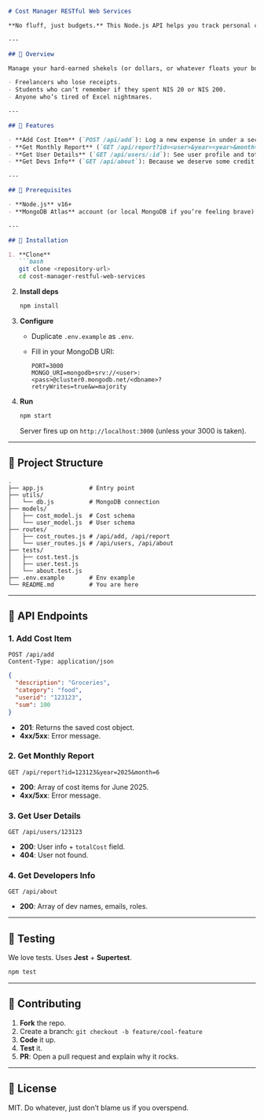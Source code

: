 ````markdown
# Cost Manager RESTful Web Services

**No fluff, just budgets.** This Node.js API helps you track personal costs like a hawk (minus the eye-patch).

---

## 📝 Overview

Manage your hard-earned shekels (or dollars, or whatever floats your boat) with simple CRUD endpoints. Perfect for:

- Freelancers who lose receipts.
- Students who can’t remember if they spent NIS 20 or NIS 200.
- Anyone who’s tired of Excel nightmares.

---

## 🚀 Features

- **Add Cost Item** (`POST /api/add`): Log a new expense in under a second.
- **Get Monthly Report** (`GET /api/report?id=<user>&year=<year>&month=<month>`): Pull up all costs for a given month.
- **Get User Details** (`GET /api/users/:id`): See user profile and total spending.
- **Get Devs Info** (`GET /api/about`): Because we deserve some credit.

---

## 💎 Prerequisites

- **Node.js** v16+
- **MongoDB Atlas** account (or local MongoDB if you’re feeling brave)

---

## 🔧 Installation

1. **Clone**
   ```bash
   git clone <repository-url>
   cd cost-manager-restful-web-services
````

2. **Install deps**

   ```bash
   npm install
   ```

3. **Configure**

   * Duplicate `.env.example` as `.env`.
   * Fill in your MongoDB URI:

     ```env
     PORT=3000
     MONGO_URI=mongodb+srv://<user>:<pass>@cluster0.mongodb.net/<dbname>?retryWrites=true&w=majority
     ```

4. **Run**

   ```bash
   npm start
   ```

   Server fires up on `http://localhost:3000` (unless your 3000 is taken).

---

## 📂 Project Structure

```
.
├── app.js             # Entry point
├── utils/
│   └── db.js          # MongoDB connection
├── models/
│   ├── cost_model.js  # Cost schema
│   └── user_model.js  # User schema
├── routes/
│   ├── cost_routes.js # /api/add, /api/report
│   └── user_routes.js # /api/users, /api/about
├── tests/
│   ├── cost.test.js
│   ├── user.test.js
│   └── about.test.js
├── .env.example       # Env example
└── README.md          # You are here
```

---

## 🔌 API Endpoints

### 1. Add Cost Item

```http
POST /api/add
Content-Type: application/json
```

```json
{
  "description": "Groceries",
  "category": "food",
  "userid": "123123",
  "sum": 100
}
```

* **201**: Returns the saved cost object.
* **4xx/5xx**: Error message.

### 2. Get Monthly Report

```http
GET /api/report?id=123123&year=2025&month=6
```

* **200**: Array of cost items for June 2025.
* **4xx/5xx**: Error message.

### 3. Get User Details

```http
GET /api/users/123123
```

* **200**: User info + `totalCost` field.
* **404**: User not found.

### 4. Get Developers Info

```http
GET /api/about
```

* **200**: Array of dev names, emails, roles.

---

## 🧪 Testing

We love tests. Uses **Jest** + **Supertest**.

```bash
npm test
```

---

## 🤝 Contributing

1. **Fork** the repo.
2. Create a branch: `git checkout -b feature/cool-feature`
3. **Code** it up.
4. **Test** it.
5. **PR**: Open a pull request and explain why it rocks.

---

## 📜 License

MIT. Do whatever, just don’t blame us if you overspend.

```
```
